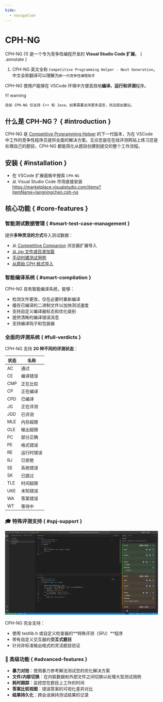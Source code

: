 ```yaml
---
hide:
  - navigation
---
```


# CPH-NG

CPH-NG (1) 是一个专为竞争性编程开发的 **Visual Studio Code 扩展**。
{ .annotate }

1.  CPH-NG 英文全称 `Competitive Programming Helper - Next Generation`，中文全称翻译可以理解为`新一代竞争性编程助手`

CPH-NG 使用户能够在 VSCode 环境中方便高效地**编译、运行和评测**程序。

!!! warning

    目前 CPH-NG 仅支持 C++ 和 Java，如果需要支持更多语言，欢迎提出建议。

## 什么是 CPH-NG？ { #introduction }

CPH-NG 是 [Competitive Programming Helper](https://github.com/agrawal-d/cph) 的下一代版本，为在 VSCode 中工作的竞争性程序员提供全面的解决方案。无论您是在在线评测网站上练习还是处理自己的题目，CPH-NG 都能简化从题目创建到提交的整个工作流程。

## 安装 { #installation }

- 在 VSCode 扩展面板中搜索 `CPH-NG`
- 从 Visual Studio Code 市场直接安装 <https://marketplace.visualstudio.com/items?itemName=langningchen.cph-ng>

## 核心功能 { #core-features }

### 智能测试数据管理 { #smart-test-case-management }

提供**多种灵活的方式**导入测试数据：

- 从 [Competitive Companion](https://github.com/jmerle/competitive-companion) 浏览器扩展导入
- [从 zip 文件或目录加载](features/load-test-cases.md)
- [手动创建测试用例](features/add-test-case.md)
- [从原始 CPH 格式导入](features/import-problem.md)

### 智能编译系统 { #smart-compilation }

CPH-NG 具有智能编译系统，能够：

- 检测文件更改，仅在必要时重新编译
- 缓存已编译的二进制文件以加快测试速度
- 支持自定义编译器标志和优化级别
- 提供清晰的编译错误消息
- 支持编译钩子和包装器

### 全面的评测系统 { #full-verdicts }

CPH-NG 支持 **20 种不同的评测状态**：

| 状态 | 名称 |
|------|------|
| AC   | 通过 | 
| CE   | 编译错误 | 
| CMP  | 正在比较 | 
| CP   | 正在编译 | 
| CPD  | 已编译 | 
| JG   | 正在评测 | 
| JGD  | 已评测 | 
| MLE  | 内存超限 | 
| OLE  | 输出超限 | 
| PC   | 部分正确 | 
| PE   | 格式错误 | 
| RE   | 运行时错误 | 
| RJ   | 已拒绝 | 
| SE   | 系统错误 | 
| SK   | 已跳过 | 
| TLE  | 时间超限 | 
| UKE  | 未知错误 | 
| WA   | 答案错误 | 
| WT   | 等待中 | 

### 🎓 特殊评测支持 { #spj-support }

![特殊评测](images/specialJudge.png)

CPH-NG 完全支持：

- 使用 testlib.h 或自定义检查器的**特殊评测（SPJ）**程序
- 带有自定义交互器的**交互式题目**
- 针对非标准输出格式的灵活题目验证

### 🔄 高级功能 { #advanced-features }

- **暴力对拍**：使用暴力参考解法测试您的优化解决方案
- **文件/内联切换**：在内联数据和外部文件之间切换以处理大型测试用例
- **耗时跟踪**：监控您在题目上工作的时间
- **答案比较视图**：错误答案的可视化差异对比
- **结果持久化**：跨会话保持测试结果的记录
